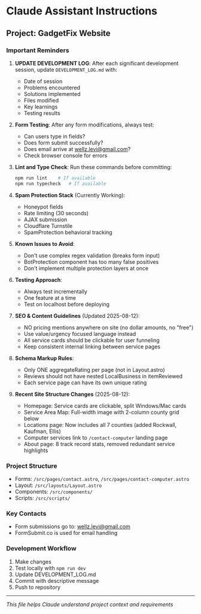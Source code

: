 # Claude Assistant Instructions

## Project: GadgetFix Website

### Important Reminders

1. **UPDATE DEVELOPMENT LOG**: After each significant development session, update `DEVELOPMENT_LOG.md` with:
   - Date of session
   - Problems encountered
   - Solutions implemented
   - Files modified
   - Key learnings
   - Testing results

2. **Form Testing**: After any form modifications, always test:
   - Can users type in fields?
   - Does form submit successfully?
   - Does email arrive at wellz.levi@gmail.com?
   - Check browser console for errors

3. **Lint and Type Check**: Run these commands before committing:
   ```bash
   npm run lint    # If available
   npm run typecheck   # If available
   ```

4. **Spam Protection Stack** (Currently Working):
   - Honeypot fields
   - Rate limiting (30 seconds)
   - AJAX submission
   - Cloudflare Turnstile
   - SpamProtection behavioral tracking

5. **Known Issues to Avoid**:
   - Don't use complex regex validation (breaks form input)
   - BotProtection component has too many false positives
   - Don't implement multiple protection layers at once

6. **Testing Approach**:
   - Always test incrementally
   - One feature at a time
   - Test on localhost before deploying

7. **SEO & Content Guidelines** (Updated 2025-08-12):
   - NO pricing mentions anywhere on site (no dollar amounts, no "free")
   - Use value/urgency focused language instead
   - All service cards should be clickable for user funneling
   - Keep consistent internal linking between service pages
   
8. **Schema Markup Rules**:
   - Only ONE aggregateRating per page (not in Layout.astro)
   - Reviews should not have nested LocalBusiness in itemReviewed
   - Each service page can have its own unique rating
   
9. **Recent Site Structure Changes** (2025-08-12):
   - Homepage: Service cards are clickable, split Windows/Mac cards
   - Service Area Map: Full-width image with 2-column county grid below
   - Locations page: Now includes all 7 counties (added Rockwall, Kaufman, Ellis)
   - Computer services link to `/contact-computer` landing page
   - About page: 8 track record stats, removed redundant service highlights

### Project Structure
- Forms: `/src/pages/contact.astro`, `/src/pages/contact-computer.astro`
- Layout: `/src/layouts/Layout.astro`
- Components: `/src/components/`
- Scripts: `/src/scripts/`

### Key Contacts
- Form submissions go to: wellz.levi@gmail.com
- FormSubmit.co is used for email handling

### Development Workflow
1. Make changes
2. Test locally with `npm run dev`
3. Update DEVELOPMENT_LOG.md
4. Commit with descriptive message
5. Push to repository

---
*This file helps Claude understand project context and requirements*